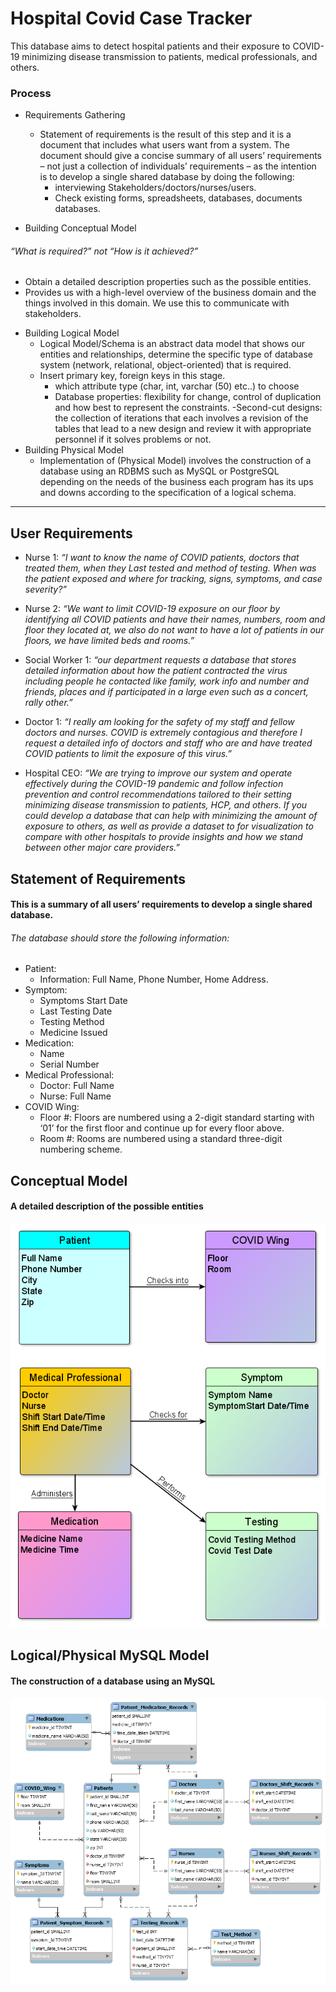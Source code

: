 # Hospital Covid Case Tracker
This database aims to detect hospital patients and their exposure to COVID-19 minimizing disease transmission to patients, medical professionals, and others.
###	Process	 ###
* Requirements Gathering
	 -  Statement of requirements is the result of this step and it is a document that includes what users want from a system. The document should give a concise summary of all users’ requirements – not just a collection of individuals’ requirements – as the intention is to develop a single shared database by doing the following:
	 	 - interviewing Stakeholders/doctors/nurses/users.
	  	- Check existing forms, spreadsheets, databases, documents databases.

* Building Conceptual Model 
######  “What is required?” not “How is it achieved?” ######
  - Obtain a detailed description properties such as the possible entities.
  - Provides us with a high-level overview of the business domain and the things involved in this domain. We use this to communicate with stakeholders.
* Building Logical Model 
  	- Logical Model/Schema is an abstract data model that shows our entities and relationships, determine the specific type of database system (network, relational, object-oriented) that is required.
	- Insert primary key, foreign keys in this stage.
     	- which attribute type (char, int, varchar (50) etc..) to choose
     	- Database properties: flexibility for change, control of duplication and how best to represent the constraints.
	-Second-cut designs: the collection of iterations that each involves a revision of the tables that lead to a new design and review it with appropriate personnel if it solves problems or not.
* Building Physical Model 
  	- Implementation of (Physical Model) involves the construction of a database  using an RDBMS such as MySQL or PostgreSQL depending on the needs of the business each program has its ups and downs according to the specification of a logical schema.
----------------------------------------------------------------------------------

##  User Requirements ##
* Nurse 1: *“I want to know the name of COVID patients, doctors that treated them, when they Last tested and method of testing. When was the patient exposed and where for tracking, signs, symptoms, and case severity?”*

* Nurse 2: *“We want to limit COVID-19 exposure on our floor by identifying all COVID patients and have their names, numbers, room and floor they located at, we also do not want to have a lot of patients in our floors, we have limited beds and rooms.”*

* Social Worker 1: *“our department requests a database that stores detailed information about how the patient contracted the virus including people he contacted like family, work info and number and friends, places and if participated in a large even such as a concert, rally other.”* 

* Doctor 1: *“I really am looking for the safety of my staff and fellow doctors and nurses. COVID is extremely contagious and therefore I request a detailed info of doctors and staff who are and have treated COVID patients to limit the exposure of this virus.”*

* Hospital CEO: *“We are trying to improve our system and operate effectively during the COVID-19 pandemic and follow infection prevention and control recommendations tailored to their setting minimizing disease transmission to patients, HCP, and others. If you could develop a database that can help with minimizing the amount of exposure to others, as well as provide a dataset to for visualization to compare with other hospitals to provide insights and how we stand between other major care providers.”*


##  Statement of Requirements ##

#### This is a summary of all users’ requirements to develop a single shared database.
######  The database should store the following information: ####
* Patient: 
  - Information: Full Name, Phone Number, Home Address. 
* Symptom: 
  - Symptoms Start Date
  - Last Testing Date
  - Testing Method
  - Medicine Issued
* Medication:
  - Name
  - Serial Number
* Medical Professional:
  - Doctor: Full Name
  - Nurse: Full Name
* COVID Wing:
  - Floor #: Floors are numbered using a 2-digit standard starting with ‘01’ for the first floor and continue up for every floor above.
  - Room  #: Rooms are numbered using a standard three-digit numbering scheme.


##  Conceptual Model ##
####  A detailed description of the possible entities ####
![alt text](https://github.com/HmSalah/COVID_case_tracker/blob/main/ER%20Diagram%20Models/conceptual_model.png?raw=true)

##  Logical/Physical MySQL Model ##
#### The construction of a database using an MySQL ####
![alt text](https://github.com/HmSalah/COVID_case_tracker/blob/main/ER%20Diagram%20Models/Logical-Physical%20Model.png?raw=true)
